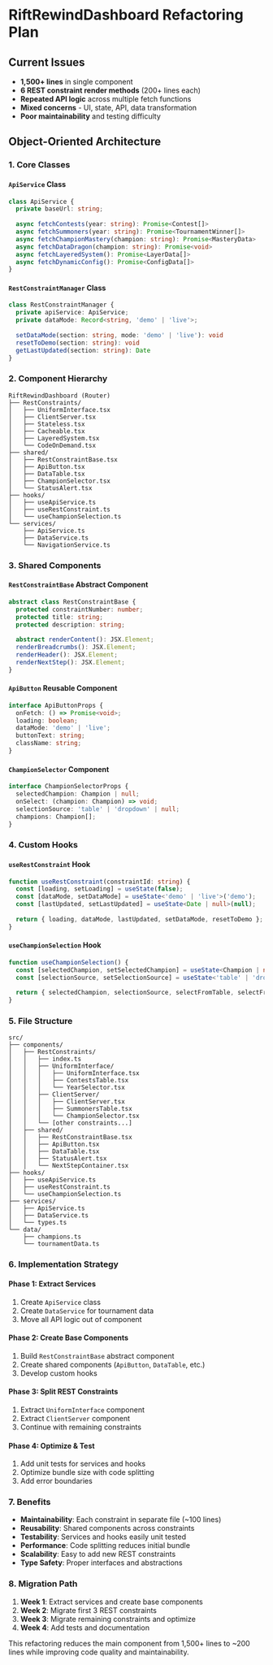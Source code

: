 # RiftRewindDashboard Refactoring Plan

## Current Issues
- **1,500+ lines** in single component
- **6 REST constraint render methods** (200+ lines each)
- **Repeated API logic** across multiple fetch functions
- **Mixed concerns** - UI, state, API, data transformation
- **Poor maintainability** and testing difficulty

## Object-Oriented Architecture

### 1. Core Classes

#### `ApiService` Class
```typescript
class ApiService {
  private baseUrl: string;
  
  async fetchContests(year: string): Promise<Contest[]>
  async fetchSummoners(year: string): Promise<TournamentWinner[]>
  async fetchChampionMastery(champion: string): Promise<MasteryData>
  async fetchDataDragon(champion: string): Promise<void>
  async fetchLayeredSystem(): Promise<LayerData[]>
  async fetchDynamicConfig(): Promise<ConfigData[]>
}
```

#### `RestConstraintManager` Class
```typescript
class RestConstraintManager {
  private apiService: ApiService;
  private dataMode: Record<string, 'demo' | 'live'>;
  
  setDataMode(section: string, mode: 'demo' | 'live'): void
  resetToDemo(section: string): void
  getLastUpdated(section: string): Date
}
```

### 2. Component Hierarchy

```
RiftRewindDashboard (Router)
├── RestConstraints/
│   ├── UniformInterface.tsx
│   ├── ClientServer.tsx
│   ├── Stateless.tsx
│   ├── Cacheable.tsx
│   ├── LayeredSystem.tsx
│   └── CodeOnDemand.tsx
├── shared/
│   ├── RestConstraintBase.tsx
│   ├── ApiButton.tsx
│   ├── DataTable.tsx
│   ├── ChampionSelector.tsx
│   └── StatusAlert.tsx
├── hooks/
│   ├── useApiService.ts
│   ├── useRestConstraint.ts
│   └── useChampionSelection.ts
└── services/
    ├── ApiService.ts
    ├── DataService.ts
    └── NavigationService.ts
```

### 3. Shared Components

#### `RestConstraintBase` Abstract Component
```typescript
abstract class RestConstraintBase {
  protected constraintNumber: number;
  protected title: string;
  protected description: string;
  
  abstract renderContent(): JSX.Element;
  renderBreadcrumbs(): JSX.Element;
  renderHeader(): JSX.Element;
  renderNextStep(): JSX.Element;
}
```

#### `ApiButton` Reusable Component
```typescript
interface ApiButtonProps {
  onFetch: () => Promise<void>;
  loading: boolean;
  dataMode: 'demo' | 'live';
  buttonText: string;
  className: string;
}
```

#### `ChampionSelector` Component
```typescript
interface ChampionSelectorProps {
  selectedChampion: Champion | null;
  onSelect: (champion: Champion) => void;
  selectionSource: 'table' | 'dropdown' | null;
  champions: Champion[];
}
```

### 4. Custom Hooks

#### `useRestConstraint` Hook
```typescript
function useRestConstraint(constraintId: string) {
  const [loading, setLoading] = useState(false);
  const [dataMode, setDataMode] = useState<'demo' | 'live'>('demo');
  const [lastUpdated, setLastUpdated] = useState<Date | null>(null);
  
  return { loading, dataMode, lastUpdated, setDataMode, resetToDemo };
}
```

#### `useChampionSelection` Hook
```typescript
function useChampionSelection() {
  const [selectedChampion, setSelectedChampion] = useState<Champion | null>(null);
  const [selectionSource, setSelectionSource] = useState<'table' | 'dropdown' | null>(null);
  
  return { selectedChampion, selectionSource, selectFromTable, selectFromDropdown };
}
```

### 5. File Structure

```
src/
├── components/
│   ├── RestConstraints/
│   │   ├── index.ts
│   │   ├── UniformInterface/
│   │   │   ├── UniformInterface.tsx
│   │   │   ├── ContestsTable.tsx
│   │   │   └── YearSelector.tsx
│   │   ├── ClientServer/
│   │   │   ├── ClientServer.tsx
│   │   │   ├── SummonersTable.tsx
│   │   │   └── ChampionSelector.tsx
│   │   └── [other constraints...]
│   ├── shared/
│   │   ├── RestConstraintBase.tsx
│   │   ├── ApiButton.tsx
│   │   ├── DataTable.tsx
│   │   ├── StatusAlert.tsx
│   │   └── NextStepContainer.tsx
├── hooks/
│   ├── useApiService.ts
│   ├── useRestConstraint.ts
│   └── useChampionSelection.ts
├── services/
│   ├── ApiService.ts
│   ├── DataService.ts
│   └── types.ts
└── data/
    ├── champions.ts
    └── tournamentData.ts
```

### 6. Implementation Strategy

#### Phase 1: Extract Services
1. Create `ApiService` class
2. Create `DataService` for tournament data
3. Move all API logic out of component

#### Phase 2: Create Base Components
1. Build `RestConstraintBase` abstract component
2. Create shared components (`ApiButton`, `DataTable`, etc.)
3. Develop custom hooks

#### Phase 3: Split REST Constraints
1. Extract `UniformInterface` component
2. Extract `ClientServer` component
3. Continue with remaining constraints

#### Phase 4: Optimize & Test
1. Add unit tests for services and hooks
2. Optimize bundle size with code splitting
3. Add error boundaries

### 7. Benefits

- **Maintainability**: Each constraint in separate file (~100 lines)
- **Reusability**: Shared components across constraints
- **Testability**: Services and hooks easily unit tested
- **Performance**: Code splitting reduces initial bundle
- **Scalability**: Easy to add new REST constraints
- **Type Safety**: Proper interfaces and abstractions

### 8. Migration Path

1. **Week 1**: Extract services and create base components
2. **Week 2**: Migrate first 3 REST constraints
3. **Week 3**: Migrate remaining constraints and optimize
4. **Week 4**: Add tests and documentation

This refactoring reduces the main component from 1,500+ lines to ~200 lines while improving code quality and maintainability.